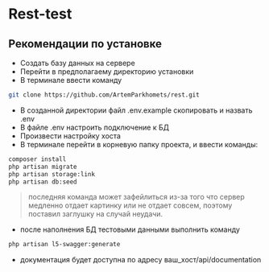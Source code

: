 # Rest-test
## Рекомендации по установке
-  Создать базу данных на сервере
-  Перейти в предполагаему директорию установки
-  В терминале ввести команду 
```sh
git clone https://github.com/ArtemParkhomets/rest.git
```
- В созданной директории файл .env.example  скопировать и назвать .env
- В файле .env настроить подключение к БД
- Произвести настройку хоста
- В терминале перейти в корневую папку проекта, и ввести команды: 
```sh
composer install
php artisan migrate
php artisan storage:link
php artisan db:seed
```
> последняя команда может зафейлиться из-за того что сервер медленно отдает картинку или не отдает совсем, поэтому поставил заглушку на случай неудачи. 
- после наполнения БД тестовыми данными выполнить команду 
```sh
php artisan l5-swagger:generate
```
- документация будет доступна по адресу ваш_хост/api/documentation 

